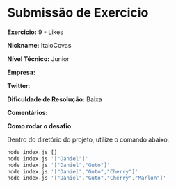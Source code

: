 # Submissão de Exercicio

**Exercicio:** 9 - Likes

**Nickname:** ItaloCovas

**Nível Técnico:** Junior

**Empresa:**

**Twitter**:

**Dificuldade de Resolução:** Baixa

**Comentários:**

**Como rodar o desafio**:

Dentro do diretório do projeto, utilize o comando abaixo:

```bash
node index.js []
node index.js '["Daniel"]'
node index.js '["Daniel","Guto"]'
node index.js '["Daniel","Guto","Cherry"]'
node index.js '["Daniel","Guto","Cherry","Marlon"]'
```
